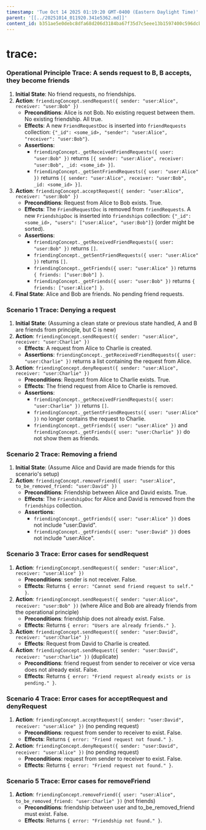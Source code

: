 ```yaml
---
timestamp: 'Tue Oct 14 2025 01:19:20 GMT-0400 (Eastern Daylight Time)'
parent: '[[../20251014_011920.341e5362.md]]'
content_id: b351ae5e0debc8dfa68d206d3184ba67f35d7c5eee13b1597400c596dcb0c393
---
```


# trace:

### Operational Principle Trace: A sends request to B, B accepts, they become friends

1. **Initial State**: No friend requests, no friendships.
2. **Action**: `friendingConcept.sendRequest({ sender: "user:Alice", receiver: "user:Bob" })`
   * **Preconditions**: Alice is not Bob. No existing request between them. No existing friendship. All true.
   * **Effects**: A new `FriendRequestDoc` is inserted into `friendRequests` collection: `{"_id": <some_id>, "sender": "user:Alice", "receiver": "user:Bob"}`.
   * **Assertions**:
     * `friendingConcept._getReceivedFriendRequests({ user: "user:Bob" })` returns `[{ sender: "user:Alice", receiver: "user:Bob", _id: <some_id> }]`.
     * `friendingConcept._getSentFriendRequests({ user: "user:Alice" })` returns `[{ sender: "user:Alice", receiver: "user:Bob", _id: <some_id> }]`.
3. **Action**: `friendingConcept.acceptRequest({ sender: "user:Alice", receiver: "user:Bob" })`
   * **Preconditions**: Request from Alice to Bob exists. True.
   * **Effects**: The `FriendRequestDoc` is removed from `friendRequests`. A new `FriendshipDoc` is inserted into `friendships` collection: `{"_id": <some_id>, "users": ["user:Alice", "user:Bob"]}` (order might be sorted).
   * **Assertions**:
     * `friendingConcept._getReceivedFriendRequests({ user: "user:Bob" })` returns `[]`.
     * `friendingConcept._getSentFriendRequests({ user: "user:Alice" })` returns `[]`.
     * `friendingConcept._getFriends({ user: "user:Alice" })` returns `{ friends: ["user:Bob"] }`.
     * `friendingConcept._getFriends({ user: "user:Bob" })` returns `{ friends: ["user:Alice"] }`.
4. **Final State**: Alice and Bob are friends. No pending friend requests.

### Scenario 1 Trace: Denying a request

1. **Initial State**: (Assuming a clean state or previous state handled, A and B are friends from principle, but C is new)
2. **Action**: `friendingConcept.sendRequest({ sender: "user:Alice", receiver: "user:Charlie" })`
   * **Effects**: A request from Alice to Charlie is created.
   * **Assertions**: `friendingConcept._getReceivedFriendRequests({ user: "user:Charlie" })` returns a list containing the request from Alice.
3. **Action**: `friendingConcept.denyRequest({ sender: "user:Alice", receiver: "user:Charlie" })`
   * **Preconditions**: Request from Alice to Charlie exists. True.
   * **Effects**: The friend request from Alice to Charlie is removed.
   * **Assertions**:
     * `friendingConcept._getReceivedFriendRequests({ user: "user:Charlie" })` returns `[]`.
     * `friendingConcept._getSentFriendRequests({ user: "user:Alice" })` no longer contains the request to Charlie.
     * `friendingConcept._getFriends({ user: "user:Alice" })` and `friendingConcept._getFriends({ user: "user:Charlie" })` do not show them as friends.

### Scenario 2 Trace: Removing a friend

1. **Initial State**: (Assume Alice and David are made friends for this scenario's setup)
2. **Action**: `friendingConcept.removeFriend({ user: "user:Alice", to_be_removed_friend: "user:David" })`
   * **Preconditions**: Friendship between Alice and David exists. True.
   * **Effects**: The `FriendshipDoc` for Alice and David is removed from the `friendships` collection.
   * **Assertions**:
     * `friendingConcept._getFriends({ user: "user:Alice" })` does not include "user:David".
     * `friendingConcept._getFriends({ user: "user:David" })` does not include "user:Alice".

### Scenario 3 Trace: Error cases for sendRequest

1. **Action**: `friendingConcept.sendRequest({ sender: "user:Alice", receiver: "user:Alice" })`
   * **Preconditions**: sender is not receiver. False.
   * **Effects**: Returns `{ error: "Cannot send friend request to self." }`.
2. **Action**: `friendingConcept.sendRequest({ sender: "user:Alice", receiver: "user:Bob" })` (where Alice and Bob are already friends from the operational principle)
   * **Preconditions**: friendship does not already exist. False.
   * **Effects**: Returns `{ error: "Users are already friends." }`.
3. **Action**: `friendingConcept.sendRequest({ sender: "user:David", receiver: "user:Charlie" })`
   * **Effects**: Request from David to Charlie is created.
4. **Action**: `friendingConcept.sendRequest({ sender: "user:David", receiver: "user:Charlie" })` (duplicate)
   * **Preconditions**: friend request from sender to receiver or vice versa does not already exist. False.
   * **Effects**: Returns `{ error: "Friend request already exists or is pending." }`.

### Scenario 4 Trace: Error cases for acceptRequest and denyRequest

1. **Action**: `friendingConcept.acceptRequest({ sender: "user:David", receiver: "user:Alice" })` (no pending request)
   * **Preconditions**: request from sender to receiver to exist. False.
   * **Effects**: Returns `{ error: "Friend request not found." }`.
2. **Action**: `friendingConcept.denyRequest({ sender: "user:David", receiver: "user:Alice" })` (no pending request)
   * **Preconditions**: request from sender to receiver to exist. False.
   * **Effects**: Returns `{ error: "Friend request not found." }`.

### Scenario 5 Trace: Error cases for removeFriend

1. **Action**: `friendingConcept.removeFriend({ user: "user:Alice", to_be_removed_friend: "user:Charlie" })` (not friends)
   * **Preconditions**: friendship between user and to\_be\_removed\_friend must exist. False.
   * **Effects**: Returns `{ error: "Friendship not found." }`.

